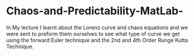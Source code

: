 # Chaos-and-Predictability-MatLab-
In My lecture I learnt about the Lorenz curve and chaos equations and we were sent to preform them ourselves to see what type of curve we get using the forward Euler technique and the 2nd and 4th Order Runge Kutta Technique.

